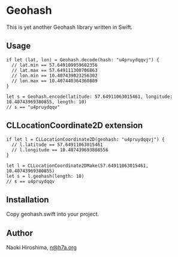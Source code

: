 # Geohash

This is yet another Geohash library written in Swift.

## Usage

    if let (lat, lon) = Geohash.decode(hash: "u4pruydqqvj") {
      // lat.min == 57.649109959602356
      // lat.max == 57.649111300706863
      // lon.min == 10.407439023256302
      // lon.max == 10.407440364360809
    }
    
    let s = Geohash.encode(latitude: 57.64911063015461, longitude: 10.40743969380855, length: 10)
    // s == "u4pruydqqv"

## CLLocationCoordinate2D extension

    if let l = CLLocationCoordinate2D(geohash: "u4pruydqqvj") {
      // l.latitude == 57.64911063015461
      // l.longitude == 10.407439693808556
    }
      
    let l = CLLocationCoordinate2DMake(57.64911063015461, 10.40743969380855)
    let s = l.geohash(length: 10)
    // s == u4pruydqqv

## Installation

Copy geohash.swift into your project.

## Author

Naoki Hiroshima, n@h7a.org

